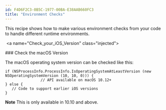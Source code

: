 ```yaml
---
id: F4D6F2C3-0B5C-1977-00BA-E38AAB660FC3
title: "Environment Checks"
---
```


This recipe shows how to make various environment checks from your code
to handle different runtime environments.


 <a name="Check_your_iOS_Version" class="injected"></a>


### Check the macOS Version

The macOS operating system version can be checked like this:

```
if (NSProcessInfo.ProcessInfo.IsOperatingSystemAtLeastVersion (new NSOperatingSystemVersion (10, 10, 0))) {
                // API available on macOS 10.12+
} else {
   // Code to support earlier iOS versions
}
```

**Note** This is only available in 10.10 and above.

